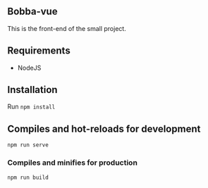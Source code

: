 ## Bobba-vue

This is the front-end of the small project.

## Requirements

- NodeJS

## Installation

Run ```npm install```

## Compiles and hot-reloads for development
```
npm run serve
```

### Compiles and minifies for production
```
npm run build
```
